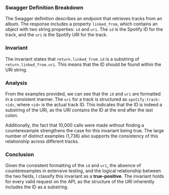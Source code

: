 ### Swagger Definition Breakdown
The Swagger definition describes an endpoint that retrieves tracks from an album. The response includes a property `linked_from`, which contains an object with two string properties: `id` and `uri`. The `id` is the Spotify ID for the track, and the `uri` is the Spotify URI for the track. 

### Invariant
The invariant states that `return.linked_from.id` is a substring of `return.linked_from.uri`. This means that the ID should be found within the URI string. 

### Analysis
From the examples provided, we can see that the `id` and `uri` are formatted in a consistent manner. The `uri` for a track is structured as `spotify:track:<id>`, where `<id>` is the actual track ID. This indicates that the ID is indeed a substring of the URI, as the URI contains the ID at the end after the last colon. 

Additionally, the fact that 10,000 calls were made without finding a counterexample strengthens the case for this invariant being true. The large number of distinct examples (1,736) also supports the consistency of this relationship across different tracks. 

### Conclusion
Given the consistent formatting of the `id` and `uri`, the absence of counterexamples in extensive testing, and the logical relationship between the two fields, I classify this invariant as a **true-positive**. The invariant holds for every valid request on the API, as the structure of the URI inherently includes the ID as a substring.
